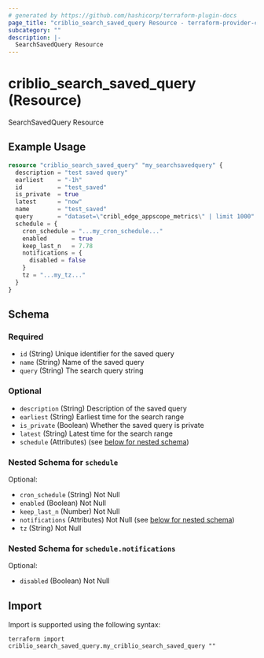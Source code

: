 ```yaml
---
# generated by https://github.com/hashicorp/terraform-plugin-docs
page_title: "criblio_search_saved_query Resource - terraform-provider-criblio"
subcategory: ""
description: |-
  SearchSavedQuery Resource
---
```


# criblio_search_saved_query (Resource)

SearchSavedQuery Resource

## Example Usage

```terraform
resource "criblio_search_saved_query" "my_searchsavedquery" {
  description = "test saved query"
  earliest    = "-1h"
  id          = "test_saved"
  is_private  = true
  latest      = "now"
  name        = "test_saved"
  query       = "dataset=\"cribl_edge_appscope_metrics\" | limit 1000"
  schedule = {
    cron_schedule = "...my_cron_schedule..."
    enabled       = true
    keep_last_n   = 7.78
    notifications = {
      disabled = false
    }
    tz = "...my_tz..."
  }
}
```

<!-- schema generated by tfplugindocs -->
## Schema

### Required

- `id` (String) Unique identifier for the saved query
- `name` (String) Name of the saved query
- `query` (String) The search query string

### Optional

- `description` (String) Description of the saved query
- `earliest` (String) Earliest time for the search range
- `is_private` (Boolean) Whether the saved query is private
- `latest` (String) Latest time for the search range
- `schedule` (Attributes) (see [below for nested schema](#nestedatt--schedule))

<a id="nestedatt--schedule"></a>
### Nested Schema for `schedule`

Optional:

- `cron_schedule` (String) Not Null
- `enabled` (Boolean) Not Null
- `keep_last_n` (Number) Not Null
- `notifications` (Attributes) Not Null (see [below for nested schema](#nestedatt--schedule--notifications))
- `tz` (String) Not Null

<a id="nestedatt--schedule--notifications"></a>
### Nested Schema for `schedule.notifications`

Optional:

- `disabled` (Boolean) Not Null

## Import

Import is supported using the following syntax:

```shell
terraform import criblio_search_saved_query.my_criblio_search_saved_query ""
```
